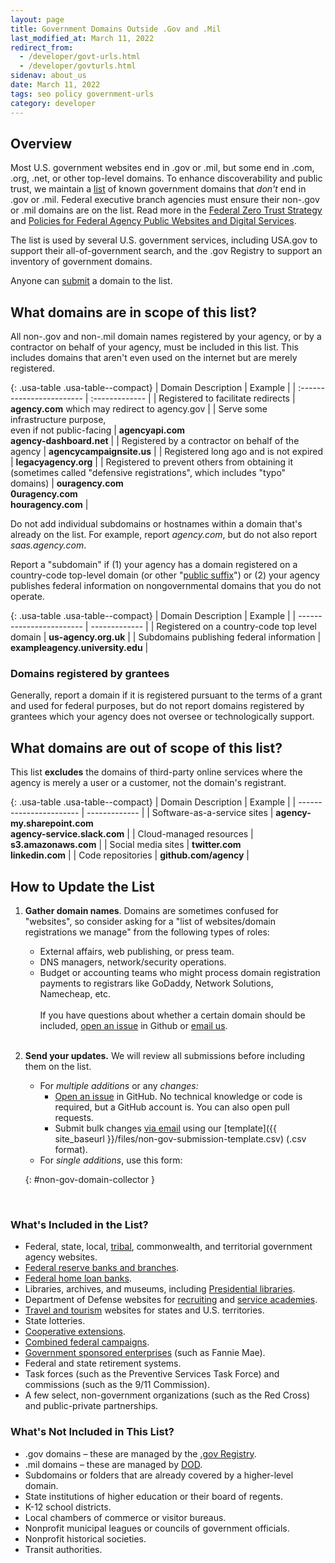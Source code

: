 ```yaml
---
layout: page
title: Government Domains Outside .Gov and .Mil
last_modified_at: March 11, 2022
redirect_from:
  - /developer/govt-urls.html
  - /developer/govturls.html
sidenav: about_us
date: March 11, 2022
tags: seo policy government-urls
category: developer
---
```

## Overview

Most U.S. government websites end in .gov or .mil, but some end in .com, .org, .net, or other top-level domains. To enhance discoverability and public trust, we maintain a [list](https://github.com/GSA/govt-urls/) of known government domains that *don't* end in .gov or .mil. Federal executive branch agencies must ensure their non-.gov or .mil domains are on the list. Read more in the [Federal Zero Trust Strategy](https://zerotrust.cyber.gov/federal-zero-trust-strategy/#4-safely-making-applications-internet-accessible) and [Policies for Federal Agency Public Websites and Digital Services](https://www.whitehouse.gov/wp-content/uploads/legacy_drupal_files/omb/memoranda/2017/m-17-06.pdf#page=11).

The list is used by several U.S. government services, including USA.gov to support their all-of-government search, and the .gov Registry to support an inventory of government domains.

Anyone can [submit](#non-gov-domain-collector) a domain to the list.

## What domains are in scope of this list?

All non-.gov and non-.mil domain names registered by your agency, or by a contractor on behalf of your agency, must be included in this list. This includes domains that aren't even used on the internet but are merely registered.

{: .usa-table .usa-table--compact}
| Domain Description | Example |
| :------------------------ | :------------- |
| Registered to facilitate redirects | **agency.com** which may redirect to agency.gov |
| Serve some infrastructure purpose, <br />even if not public-facing | **agencyapi.com** <br /> **agency-dashboard.net** |
| Registered by a contractor on behalf of the agency | **agencycampaignsite.us** |
| Registered long ago and is not expired | **legacyagency.org** |
| Registered to prevent others from obtaining it <br />(sometimes called "defensive registrations", which includes "typo" domains) | **ouragency.com** <br /> **0uragency.com** <br /> **houragency.com** |

Do not add individual subdomains or hostnames within a domain that's already on the list. For example, report *agency.com*, but do not also report *saas.agency.com*.

Report a "subdomain" if (1) your agency has a domain registered on a country-code top-level domain (or other "[public suffix](https://publicsuffix.org/)") or (2) your agency publishes federal information on nongovernmental domains that you do not operate.

{: .usa-table .usa-table--compact}
| Domain Description | Example |
| ------------------------ | ------------- |
| Registered on a country-code top level domain | **us-agency.org.uk** |
| Subdomains publishing federal information | **exampleagency.university.edu** |

### Domains registered by grantees

Generally, report a domain if it is registered pursuant to the terms of a grant and used for federal purposes, but do not report domains registered by grantees which your agency does not oversee or technologically support.

## What domains are out of scope of this list?

This list **excludes** the domains of third-party online services where the agency is merely a user or a customer, not the domain's registrant.

{: .usa-table .usa-table--compact}
| Domain Description | Example |
| ----------------------- | ------------- |
| Software-as-a-service sites | **agency-my.sharepoint.com** <br /> **agency-service.slack.com** |
| Cloud-managed resources | **s3.amazonaws.com** |
| Social media sites | **twitter.com** <br /> **linkedin.com** |
| Code repositories | **github.com/agency** |

## How to Update the List

1.  **Gather domain names**. Domains are sometimes confused for "websites", so consider asking for a "list of websites/domain registrations we manage" from the following types of roles:
    * External affairs, web publishing, or press team.
    * DNS managers, network/security operations.
    * Budget or accounting teams who might process domain registration payments to registrars like GoDaddy, Network Solutions, Namecheap, etc.<br /><br />If you have questions about whether a certain domain should be included, [open an issue](https://github.com/GSA/govt-urls/issues) in Github or [email us](mailto:search@support.digitalgov.gov).<br /><br />

1.  **Send your updates.** We will review all submissions before including them on the list.
    * For *multiple additions* or any *changes:*
        * [Open an issue](https://github.com/GSA/govt-urls/issues) in GitHub. No technical knowledge or code is required, but a GitHub account is. You can also open pull requests.
        * Submit bulk changes [via email](mailto:search@support.digitalgov.gov) using our [template]({{ site_baseurl }}/files/non-gov-submission-template.csv) (.csv format).
    * For *single additions*, use this form:
  
    {: #non-gov-domain-collector }

<br />  

<script src="https://touchpoints.app.cloud.gov/touchpoints/3ff8b6de.js" async></script><div id="non-gov-domain-collector"></div>

### What's Included in the List?

* Federal, state, local, [tribal](https://www.bia.gov/service/tribal-leaders-directory), commonwealth, and territorial government agency websites.
* [Federal reserve banks and branches](https://www.federalreserve.gov/aboutthefed/federal-reserve-system.htm).
* [Federal home loan banks](http://www.fhlbanks.com/).
* Libraries, archives, and museums, including [Presidential libraries](https://www.archives.gov/presidential-libraries/).
* Department of Defense websites for [recruiting](https://www.defense.gov/Resources/Military-Departments/DOD-Websites/category/Recruiting/) and [service academies](https://www.defense.gov/Resources/Military-Departments/DOD-Websites/category/Academy/).
* [Travel and tourism](https://www.usa.gov/state-travel-and-tourism) websites for states and U.S. territories.
* State lotteries.
* [Cooperative extensions](https://nifa.usda.gov/land-grant-colleges-and-universities-partner-website-directory?state=All&type=Extension).
* [Combined federal campaigns](https://www.opm.gov/combined-federal-campaign/find-local-campaigns/#url=CFC-Zones).
* [Government sponsored enterprises](https://en.wikipedia.org/wiki/Government-sponsored_enterprise#List_of_GSEs) (such as Fannie Mae).
* Federal and state retirement systems.
* Task forces (such as the Preventive Services Task Force) and commissions (such as the 9/11 Commission).
* A few select, non-government organizations (such as the Red Cross) and public-private partnerships.

### What's Not Included in This List?

* .gov domains &ndash; these are managed by the [.gov Registry](https://home.dotgov.gov).
* .mil domains &ndash; these are managed by [DOD](https://www.defense.gov/Resources/Military-Departments/DOD-Websites/).
* Subdomains or folders that are already covered by a higher-level domain.
* State institutions of higher education or their board of regents.
* K-12 school districts.
* Local chambers of commerce or visitor bureaus.
* Nonprofit municipal leagues or councils of government officials.
* Nonprofit historical societies.
* Transit authorities.
